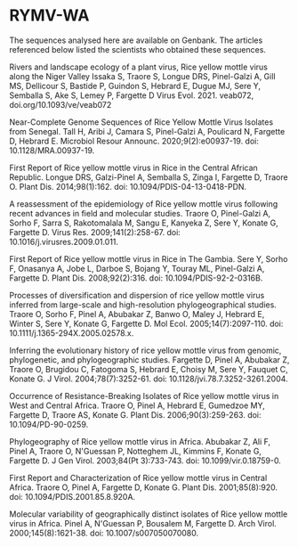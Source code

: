 # RYMV-WA
The sequences analysed here are available on Genbank. The articles referenced below listed the scientists who obtained these sequences.


Rivers and landscape ecology of a plant virus, Rice yellow mottle virus along the Niger Valley 
Issaka S, Traore S, Longue DRS, Pinel-Galzi A, Gill MS, Dellicour S, Bastide P, Guindon S, Hebrard E, Dugue MJ, Sere Y, Semballa S, Ake S, Lemey P, Fargette D
Virus Evol. 2021. veab072, doi.org/10.1093/ve/veab072

Near-Complete Genome Sequences of Rice Yellow Mottle Virus Isolates from Senegal.
Tall H, Aribi J, Camara S, Pinel-Galzi A, Poulicard N, Fargette D, Hebrard E.
Microbiol Resour Announc. 2020;9(2):e00937-19. doi: 10.1128/MRA.00937-19.

First Report of Rice yellow mottle virus in Rice in the Central African Republic.
Longue DRS, Galzi-Pinel A, Semballa S, Zinga I, Fargette D, Traore O.
Plant Dis. 2014;98(1):162. doi: 10.1094/PDIS-04-13-0418-PDN.

A reassessment of the epidemiology of Rice yellow mottle virus following recent advances in field and molecular studies.
Traore O, Pinel-Galzi A, Sorho F, Sarra S, Rakotomalala M, Sangu E, Kanyeka Z, Sere Y, Konate G, Fargette D.
Virus Res. 2009;141(2):258-67. doi: 10.1016/j.virusres.2009.01.011.

First Report of Rice yellow mottle virus in Rice in The Gambia.
Sere Y, Sorho F, Onasanya A, Jobe L, Darboe S, Bojang Y, Touray ML, Pinel-Galzi A, Fargette D.
Plant Dis. 2008;92(2):316. doi: 10.1094/PDIS-92-2-0316B.

Processes of diversification and dispersion of rice yellow mottle virus inferred from large-scale and high-resolution phylogeographical studies.
Traore O, Sorho F, Pinel A, Abubakar Z, Banwo O, Maley J, Hebrard E, Winter S, Sere Y, Konate G, Fargette D.
Mol Ecol. 2005;14(7):2097-110. doi: 10.1111/j.1365-294X.2005.02578.x.

Inferring the evolutionary history of rice yellow mottle virus from genomic, phylogenetic, and phylogeographic studies.
Fargette D, Pinel A, Abubakar Z, Traore O, Brugidou C, Fatogoma S, Hebrard E, Choisy M, Sere Y, Fauquet C, Konate G.
J Virol. 2004;78(7):3252-61. doi: 10.1128/jvi.78.7.3252-3261.2004.

Occurrence of Resistance-Breaking Isolates of Rice yellow mottle virus in West and Central Africa.
Traore O, Pinel A, Hebrard E, Gumedzoe MY, Fargette D, Traore AS, Konate G.
Plant Dis. 2006;90(3):259-263. doi: 10.1094/PD-90-0259.

Phylogeography of Rice yellow mottle virus in Africa.
Abubakar Z, Ali F, Pinel A, Traore O, N'Guessan P, Notteghem JL, Kimmins F, Konate G, Fargette D.
J Gen Virol. 2003;84(Pt 3):733-743. doi: 10.1099/vir.0.18759-0.

First Report and Characterization of Rice yellow mottle virus in Central Africa.
Traore O, Pinel A, Fargette D, Konate G.
Plant Dis. 2001;85(8):920. doi: 10.1094/PDIS.2001.85.8.920A.

Molecular variability of geographically distinct isolates of Rice yellow mottle virus in Africa.
Pinel A, N'Guessan P, Bousalem M, Fargette D.
Arch Virol. 2000;145(8):1621-38. doi: 10.1007/s007050070080.
